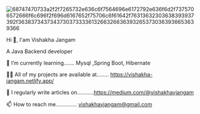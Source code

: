![68747470733a2f2f7265732e636c6f7564696e6172792e636f6d2f7375706572666f6c696f2f696d6167652f75706c6f61642f76313632303638393937392f36383734373437303733336132663266363932653730363936653639366](https://user-images.githubusercontent.com/101566433/176946396-1c002ae5-0c87-4df4-bb4f-bb81aa6e99be.gif)

Hi 👋, I'am Vishakha Jangam

A Java Backend developer 

🌱 I’m currently learning....... Mysql ,Spring Boot, Hibernate

👨‍💻 All of my projects are available at........ https://vishakha-jangam.netlify.app/

📝 I regularly write articles on...........https://medium.com/@vishakhavjangam

📫 How to reach me.............. vishakhavjangam@gmail.com

